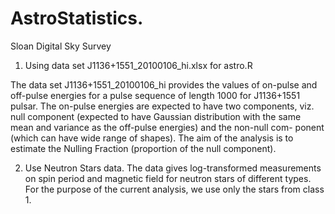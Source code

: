 # AstroStatistics.

Sloan Digital Sky Survey

1. Using data set J1136+1551_20100106_hi.xlsx for astro.R

The data set J1136+1551_20100106_hi provides the values of on-pulse and off-pulse energies for a pulse sequence of length 1000 for J1136+1551 pulsar. The on-pulse energies are expected to have two components, viz. null component (expected to have Gaussian distribution with the same mean and variance as the off-pulse energies) and the non-null com-
ponent (which can have wide range of shapes). The aim of the analysis is to estimate the Nulling Fraction (proportion of the null component).



2. Use Neutron Stars data. The data gives log-transformed measurements on spin period and magnetic field for neutron stars of         different types. For the purpose of the current analysis, we use only the stars from class 1.
